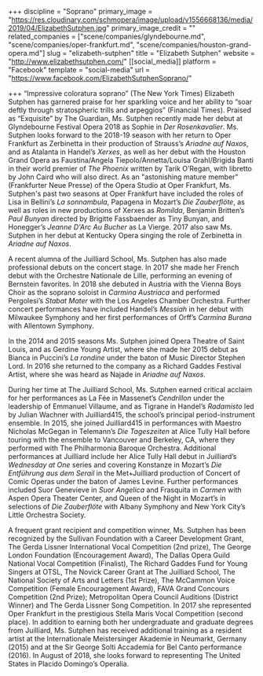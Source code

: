+++
discipline = "Soprano"
primary_image = "https://res.cloudinary.com/schmopera/image/upload/v1556668136/media/2019/04/ElizabethSutphen.jpg"
primary_image_credit = ""
related_companies = ["scene/companies/glyndebourne.md", "scene/companies/oper-frankfurt.md", "scene/companies/houston-grand-opera.md"]
slug = "elizabeth-sutphen"
title = "Elizabeth Sutphen"
website = "http://www.elizabethsutphen.com/"
[[social_media]]
platform = "Facebook"
template = "social-media"
url = "https://www.facebook.com/ElizabethSutphenSoprano/"

+++
“Impressive coloratura soprano” (The New York Times) Elizabeth Sutphen has garnered praise for her sparkling voice and her ability to “soar deftly through stratospheric trills and arpeggios” (Financial Times). Praised as “Exquisite” by The Guardian, Ms. Sutphen recently made her debut at Glyndebourne Festival Opera 2018 as Sophie in _Der Rosenkavalier_. Ms. Sutphen looks forward to the 2018-19 season with her return to Oper Frankfurt as Zerbinetta in their production of Strauss’s _Ariadne auf Naxos_, and as Atalanta in Handel’s _Xerxes_, as well as her debut with the Houston Grand Opera as Faustina/Angela Tiepolo/Annetta/Louisa Grahl/Brigida Banti in their world premier of _The Phoenix_ written by Tarik O’Regan, with libretto by John Caird who will also direct. As an "astonishing mature member" (Frankfurter Neue Presse) of the Opera Studio at Oper Frankfurt, Ms. Sutphen's past two seasons at Oper Frankfurt have included the roles of Lisa in Bellini’s _La sonnambula_, Papagena in Mozart’s _Die Zauberflöte_, as well as roles in new productions of Xerxes as _Romilda_, Benjamin Britten’s _Paul Bunyan_ directed by Brigitte Fassbaender as Tiny Bunyan, and Honegger’s _Jeanne D'Arc Au Bucher_ as La Vierge. 2017 also saw Ms. Sutphen in her debut at Kentucky Opera singing the role of Zerbinetta in _Ariadne auf Naxos_. 

A recent alumna of the Juilliard School, Ms. Sutphen has also made professional debuts on the concert stage. In 2017 she made her French debut with the Orchestre Nationale de Lille, performing an evening of Bernstein favorites. In 2018 she debuted in Austria with the Vienna Boys Choir as the soprano soloist in _Carmina Austriaca_ and performed Pergolesi’s _Stabat Mater_ with the Los Angeles Chamber Orchestra. Further concert performances have included Handel’s _Messiah_ in her debut with Milwaukee Symphony and her first performances of Orff’s _Carmina Burana_ with Allentown Symphony.

In the 2014 and 2015 seasons Ms. Sutphen joined Opera Theatre of Saint Louis, and as Gerdine Young Artist, where she made her 2015 debut as Bianca in Puccini’s _La rondine_ under the baton of Music Director Stephen Lord. In 2016 she returned to the company as a Richard Gaddes Festival Artist, where she was heard as Najade in _Ariadne auf Naxos_. 

During her time at The Juilliard School, Ms. Sutphen earned critical acclaim for her performances as La Fée in Massenet’s _Cendrillon_ under the leadership of Emmanuel Villaume, and as Tigrane in Handel’s _Radamisto_ led by Julian Wachner with Juilliard415, the school’s principal period-instrument ensemble. In 2015, she joined Juilliard415 in performances with Maestro Nicholas McGegan in Telemann’s _Die Tageszeiten_ at Alice Tully Hall before touring with the ensemble to Vancouver and Berkeley, CA, where they performed with The Philharmonia Baroque Orchestra. Additional performances at Juilliard include her Alice Tully Hall debut in Juilliard’s _Wednesday at One_ series and covering Konstanze in Mozart’s _Die Entführung aus dem Serail_ in the Met+Juilliard production of Concert of Comic Operas under the baton of James Levine. Further performances included Suor Genevieve in _Suor Angelica_ and Frasquita in _Carmen_ with Aspen Opera Theater Center, and Queen of the Night in Mozart’s in selections of _Die Zauberflöte_ with Albany Symphony and New York City’s Little Orchestra Society.

A frequent grant recipient and competition winner, Ms. Sutphen has been recognized by the Sullivan Foundation with a Career Development Grant, The Gerda Lissner International Vocal Competition (2nd prize), The George London Foundation (Encouragement Award), The Dallas Opera Guild National Vocal Competition (Finalist), The Richard Gaddes Fund for Young Singers at OTSL, The Novick Career Grant at The Juilliard School, The National Society of Arts and Letters (1st Prize), The McCammon Voice Competition (Female Encouragement Award), FAVA Grand Concours Competition (2nd Prize); Metropolitan Opera Council Auditions (District Winner) and The Gerda Lissner Song Competition. In 2017 she represented Oper Frankfurt in the prestigious Stella Maris Vocal Competition (second place). In addition to earning both her undergraduate and graduate degrees from Juilliard, Ms. Sutphen has received additional training as a resident artist at the Internationale Meistersinger Akademie in Neumarkt, Germany (2015) and at the Sir George Solti Accademia for Bel Canto performance (2016). In August of 2018, she looks forward to representing The United States in Placido Domingo’s Operalia.